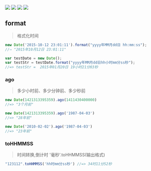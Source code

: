 [![](https://img.shields.io/github/issues/jaywcjlove/date.js.svg)](https://github.com/jaywcjlove/date.js/issues) [![](https://img.shields.io/github/forks/jaywcjlove/date.js.svg)](https://github.com/jaywcjlove/date.js/network) [![](https://img.shields.io/github/stars/jaywcjlove/date.js.svg)](https://github.com/jaywcjlove/date.js/stargazers) [![](https://img.shields.io/github/release/jaywcjlove/date.js.svg)](https://github.com/jaywcjlove/store.js/releases)

## format
> 格式化时间

```js
new Date('2015-10-12 23:01:11').format("yyyy年MM月dd日 hh:mm:ss");
//⇒ "2015年10月12日 23:01:11"

var testDate = new Date(); 
var testStr = testDate.format("yyyy年MM月dd日hh小时mm分ss秒"); 
//=> testStr =  2015年01月20日 19小时21分03秒
```


### ago
> 多少小时前、多少分钟前、多少秒前

```js
new Date(1421313395359).ago(1411430400000)
//=> "3个月前"

new Date(1421313395359).ago('1987-04-03')
//=> "28年前"

new Date('2010-02-02').ago('1987-04-03')
//=> "23年前"
```

### toHHMMSS
> 时间转换,倒计时  '毫秒'.toHHMMSS(输出格式)

```js
"123112".toHHMMSS('hh时mm分ss秒') //=> 34时11分52秒
```
